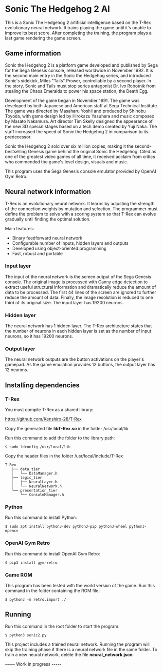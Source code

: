 # Sonic The Hedgehog 2 AI

This is a Sonic The Hedgehog 2 artificial intelligence based on the T-Rex evolutionary neural network. It trains playing the game until it's unable to improve its best score. After completing the training, the program plays a last game rendering the game screen.

## Game information

Sonic the Hedgehog 2 is a platform game developed and published by Sega for the Sega Genesis console, released worldwide in November 1992. It is the second main entry in the Sonic the Hedgehog series, and introduced Sonic's sidekick, Miles "Tails" Prower, controllable by a second player. In the story, Sonic and Tails must stop series antagonist Dr. Ivo Robotnik from stealing the Chaos Emeralds to power his space station, the Death Egg.

Development of the game began in November 1991. The game was developed by both Japanese and American staff at Sega Technical Institute. The game was directed by Masaharu Yoshii and produced by Shinobu Toyoda, with game design led by Hirokazu Yasuhara and music composed by Masato Nakamura. Art director Tim Skelly designed the appearance of the new 3D special stages based on a tech demo created by Yuji Naka. The staff increased the speed of Sonic the Hedgehog 2 in comparison to its predecessor.

Sonic the Hedgehog 2 sold over six million copies, making it the second-bestselling Genesis game behind the original Sonic the Hedgehog. Cited as one of the greatest video games of all time, it received acclaim from critics who commended the game's level design, visuals and music.

This program uses the Sega Genesis console emulator provided by OpenAI Gym Retro.

## Neural network information

T-Rex is an evolutionary neural network. It learns by adjusting the strength of the connection weights by mutation and selection. The programmer must define the problem to solve with a scoring system so that T-Rex can evolve gradually until finding the optimal solution.

Main features:

- Binary feedforward neural network
- Configurable number of inputs, hidden layers and outputs
- Developed using object-oriented programming
- Fast, robust and portable

### Input layer

The input of the neural network is the screen output of the Sega Genesis console. The original image is processed with Canny edge detection to extract useful structural information and dramatically reduce the amount of data to be processed. The first 44 lines of the screen are ignored to further reduce the amount of data. Finally, the image resolution is reduced to one third of its original size. The input layer has 19200 neurons.

### Hidden layer

The neural network has 1 hidden layer. The T-Rex architecture states that the number of neurons in each hidden layer is set as the number of input neurons, so it has 19200 neurons.

### Output layer

The neural network outputs are the button activations on the player's gamepad. As the game emulation provides 12 buttons, the output layer has 12 neurons.

## Installing dependencies

### T-Rex

You must compile T-Rex as a shared library:

https://github.com/Kenshiro-28/T-Rex

Copy the generated file **libT-Rex.so** in the folder /usr/local/lib

Run this command to add the folder to the library path:

```
$ sudo ldconfig /usr/local/lib
```

Copy the header files in the folder /usr/local/include/T-Rex

``` 
T-Rex
   ├── data_tier
   │   └── DataManager.h
   ├── logic_tier
   │   ├── NeuralLayer.h
   │   └── NeuralNetwork.h
   └── presentation_tier
       └── ConsoleManager.h
```

### Python

Run this command to install Python:

```
$ sudo apt install python3-dev python3-pip python3-wheel python3-opencv
```

### OpenAI Gym Retro

Run this command to install OpenAI Gym Retro:

```
$ pip3 install gym-retro
```

### Game ROM

This program has been tested with the world version of the game. Run this command in the folder containing the ROM file:

```
$ python3 -m retro.import ./
```

## Running

Run this command in the root folder to start the program:

```
$ python3 sonic2.py
```

This project includes a trained neural network. Running the program will skip the training phase if there is a neural network file in the same folder. To train a new neural network, delete the file **neural_network.json**.

----- Work in progress -----
